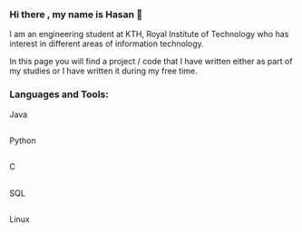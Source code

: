 ### Hi there , my name is Hasan 👋

I am an engineering student at KTH, Royal Institute of Technology
who has interest in different areas of information technology. 


In this page you will find a project / code that I have written
either as part of my studies or I have written it during my free time.

### Languages and Tools:

Java
##
Python
##
C
##
SQL
##
Linux


<!--
**HasanAlzubeidi/HasanAlzubeidi** is a ✨ _special_ ✨ repository because its `README.md` (this file) appears on your GitHub profile.

Here are some ideas to get you started:

- 🔭 I’m currently working on ...
- 🌱 I’m currently learning ...
- 👯 I’m looking to collaborate on ...
- 🤔 I’m looking for help with ...
- 💬 Ask me about ...
- 📫 How to reach me: ...
- 😄 Pronouns: ...
- ⚡ Fun fact: ...
-->
